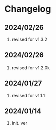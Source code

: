 # Changelog

## 2024/02/26  
1. revised for v1.3.2

## 2024/02/26  
1. revised for v1.2.0k

## 2024/01/27  
1. revised for v1.1.1

## 2024/01/14  
1. init. ver

